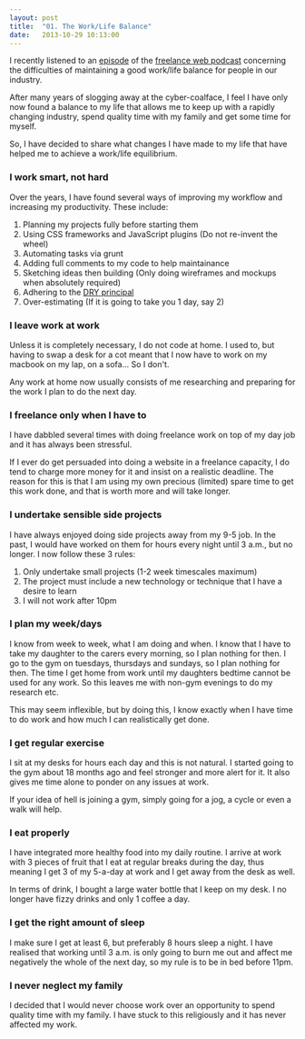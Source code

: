 ```yaml
---
layout: post
title:  "01. The Work/Life Balance"
date:   2013-10-29 10:13:00
---
```


I recently listened to an [episode](http://www.thefreelanceweb.com/podcast/ep21-work-life-balance/) of the [freelance web podcast](http://www.thefreelanceweb.com) concerning the difficulties of maintaining a good work/life balance for people in our industry.

After many years of slogging away at the cyber-coalface, I feel I have only now found a balance to my life that allows me to keep up with a rapidly changing industry, spend quality time with my family and get some time for myself.

So, I have decided to share what changes I have made to my life that have helped me to achieve a work/life equilibrium.

### I work smart, not hard

Over the years, I have found several ways of improving my workflow and increasing my productivity. These include:

1. Planning my projects fully before starting them
2. Using CSS frameworks and JavaScript plugins (Do not re-invent the wheel)
3. Automating tasks via grunt
4. Adding full comments to my code to help maintainance
5. Sketching ideas then building (Only doing wireframes and mockups when absolutely required)
6. Adhering to the [DRY principal](http://en.wikipedia.org/wiki/Don%27t_repeat_yourself)
7. Over-estimating (If it is going to take you 1 day, say 2)

### I leave work at work

Unless it is completely necessary, I do not code at home. I used to, but having to swap a desk for a cot meant that I now have to work on my macbook on my lap, on a sofa... So I don't.

Any work at home now usually consists of me researching and preparing for the work I plan to do the next day.

### I freelance only when I have to

I have dabbled several times with doing freelance work on top of my day job and it has always been stressful.

If I ever do get persuaded into doing a website in a freelance capacity, I do tend to charge more money for it and insist on a realistic deadline. The reason for this is that I am using my own precious (limited) spare time to get this work done, and that is worth more and will take longer.

### I undertake sensible side projects

I have always enjoyed doing side projects away from my 9-5 job. In the past, I would have worked on them for hours every night until 3 a.m., but no longer. I now follow these 3 rules:

1. Only undertake small projects (1-2 week timescales maximum)
2. The project must include a new technology or technique that I have a desire to learn
3. I will not work after 10pm

### I plan my week/days

I know from week to week, what I am doing and when. I know that I have to take my daughter to the carers every morning, so I plan nothing for then. I go to the gym on tuesdays, thursdays and sundays, so I plan nothing for then. The time I get home from work until my daughters bedtime cannot be used for any work. So this leaves me with non-gym evenings to do my research etc.

This may seem inflexible, but by doing this, I know exactly when I have time to do work and how much I can realistically get done.

### I get regular exercise

I sit at my desks for hours each day and this is not natural. I started going to the gym about 18 months ago and feel stronger and more alert for it. It also gives me time alone to ponder on any issues at work.

If your idea of hell is joining a gym, simply going for a jog, a cycle or even a walk will help.

### I eat properly

I have integrated more healthy food into my daily routine. I arrive at work with 3 pieces of fruit that I eat at regular breaks during the day, thus meaning I get 3 of my 5-a-day at work and I get away from the desk as well.

In terms of drink, I bought a large water bottle that I keep on my desk. I no longer have fizzy drinks and only 1 coffee a day.

### I get the right amount of sleep

I make sure I get at least 6, but preferably 8 hours sleep a night. I have realised that working until 3 a.m. is only going to burn me out and affect me negatively the whole of the next day, so my rule is to be in bed before 11pm.

### I never neglect my family

I decided that I would never choose work over an opportunity to spend quality time with my family. I have stuck to this religiously and it has never affected my work.